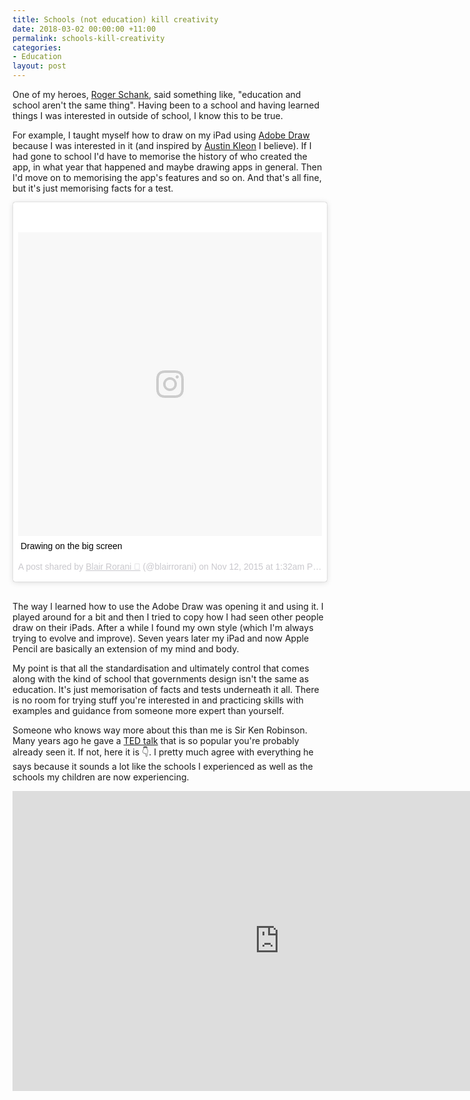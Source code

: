 ```yaml
---
title: Schools (not education) kill creativity
date: 2018-03-02 00:00:00 +11:00
permalink: schools-kill-creativity
categories:
- Education
layout: post
---
```


One of my heroes, [Roger Schank](http://www.rogerschank.com), said something like, "education and school aren't the same thing". Having been to a school and having learned things I was interested in outside of school, I know this to be true.

For example, I taught myself how to draw on my iPad using [Adobe Draw](https://www.adobe.com/au/products/draw.html) because I was interested in it (and inspired by [Austin Kleon](http://austinkleon.com) I believe). If I had gone to school I'd have to memorise the history of who created the app, in what year that happened and maybe drawing apps in general. Then I'd move on to memorising  the app's features and so on. And that's all fine, but it's just memorising facts for a test.

<blockquote class="instagram-media" data-instgrm-captioned data-instgrm-permalink="https://www.instagram.com/p/9-tdK5I9nv/" data-instgrm-version="8" style=" background:#FFF; border:0; border-radius:3px; box-shadow:0 0 1px 0 rgba(0,0,0,0.5),0 1px 10px 0 rgba(0,0,0,0.15); margin: 1px; max-width:658px; padding:0; width:99.375%; width:-webkit-calc(100% - 2px); width:calc(100% - 2px);"><div style="padding:8px;"> <div style=" background:#F8F8F8; line-height:0; margin-top:40px; padding:50.0% 0; text-align:center; width:100%;"> <div style=" background:url(data:image/png;base64,iVBORw0KGgoAAAANSUhEUgAAACwAAAAsCAMAAAApWqozAAAABGdBTUEAALGPC/xhBQAAAAFzUkdCAK7OHOkAAAAMUExURczMzPf399fX1+bm5mzY9AMAAADiSURBVDjLvZXbEsMgCES5/P8/t9FuRVCRmU73JWlzosgSIIZURCjo/ad+EQJJB4Hv8BFt+IDpQoCx1wjOSBFhh2XssxEIYn3ulI/6MNReE07UIWJEv8UEOWDS88LY97kqyTliJKKtuYBbruAyVh5wOHiXmpi5we58Ek028czwyuQdLKPG1Bkb4NnM+VeAnfHqn1k4+GPT6uGQcvu2h2OVuIf/gWUFyy8OWEpdyZSa3aVCqpVoVvzZZ2VTnn2wU8qzVjDDetO90GSy9mVLqtgYSy231MxrY6I2gGqjrTY0L8fxCxfCBbhWrsYYAAAAAElFTkSuQmCC); display:block; height:44px; margin:0 auto -44px; position:relative; top:-22px; width:44px;"></div></div> <p style=" margin:8px 0 0 0; padding:0 4px;"> <a href="https://www.instagram.com/p/9-tdK5I9nv/" style="color:#000; font-family:Arial,sans-serif; font-size:14px; font-style:normal; font-weight:normal; line-height:17px; text-decoration:none; word-wrap:break-word;">Drawing on the big screen</a></p> <p style=" color:#c9c8cd; font-family:Arial,sans-serif; font-size:14px; line-height:17px; margin-bottom:0; margin-top:8px; overflow:hidden; padding:8px 0 7px; text-align:center; text-overflow:ellipsis; white-space:nowrap;">A post shared by <a href="https://www.instagram.com/blairrorani/" style=" color:#c9c8cd; font-family:Arial,sans-serif; font-size:14px; font-style:normal; font-weight:normal; line-height:17px;"> Blair Rorani 🥝</a> (@blairrorani) on <time style=" font-family:Arial,sans-serif; font-size:14px; line-height:17px;" datetime="2015-11-12T09:32:10+00:00">Nov 12, 2015 at 1:32am PST</time></p></div>
</blockquote>
<script async defer src="//www.instagram.com/embed.js"></script>

<br />The way I learned how to use the Adobe Draw was opening it and using it. I played around for a bit and then I tried to copy how I had seen other people draw on their iPads. After a while I found my own style (which I'm always trying to evolve and improve). Seven years later my iPad and now Apple Pencil are basically an extension of my mind and body.

My point is that all the standardisation and ultimately control   that comes along with the kind of school that governments design isn't the same as education. It's just memorisation of facts and tests underneath it all. There is no room for trying stuff you're interested in and practicing skills with examples and guidance from someone more expert than yourself.

Someone who knows way more about this than me is Sir Ken Robinson. Many years ago he gave a [TED talk](https://www.ted.com/talks/ken_robinson_says_schools_kill_creativity) that is so popular you're probably already seen it. If not, here it is 👇. I pretty much agree with everything he says because it sounds a lot like the schools I experienced as well as the schools my children are now experiencing.

<iframe src="https://embed.ted.com/talks/ken_robinson_says_schools_kill_creativity" width="854" height="480" frameborder="0" scrolling="no" allowfullscreen></iframe>
